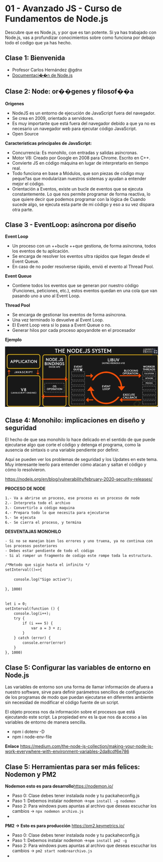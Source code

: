 # 01 - Avanzado JS - Curso de Fundamentos de Node.js

Descubre que es Node.js, y por que es tan potente. Si ya has trabajado con Node.js, vas a profundizar conocimientos sobre como funciona por debajo todo el codigo que ya has hecho.

## Clase 1: Bienvenida 
- Profesor Carlos Hernández  @gdnx 
- [Documentaci��n de Node.js](https://nodejs.dev/learn)

## Clase 2: Node: or��genes y filosof��a 

**Origenes**
- NodeJS es un entorno de ejecución de JavaScript fuera del navegador. 
- Se crea en 2009, orientado a servidores. 
- Es muy importante que está fuera del navegador debido a que ya no es necesario un navegador web para ejecutar código JavaScript.
- Open Source 


**Características principales de JavaScript:**

- Concurrencia: Es monohilo, con entradas y salidas asíncronas.
- Motor V8: Creado por Google en 2008 para Chrome. Escrito en C++. 
- Convierte JS en código máquina en lugar de interpretarlo en tiempo real.
- Todo funciona en base a Módulos, que son piezas de código muy peque?as que modularizan nuestros sistemas y ayudan a entender mejor el código.
- Orientación a Eventos, existe un bucle de eventos que se ejecuta constantemente. Lo que nos permite programar de forma reactiva, lo que quiere decir que podemos programar con la lógica de Cuando sucede algo, se ejecuta esta parte de mi código y eso a su vez dispara otra parte.

## Clase 3 - EventLoop: asíncrona por diseño

**Event Loop**
- Un proceso con un ++bucle ++que gestiona, de forma asíncrona, todos los eventos de tu aplicación.
- Se encarga de resolver los eventos ultra rápidos que llegan desde el Event Queue. 
- En caso de no poder resolverse rápido, envió el evento al Thread Pool.

**Event Queue**
- Contiene todos los eventos que se generan por nuestro código (Funciones, peticiones, etc.), 
 estos eventos quedan en una cola que van pasando uno a uno al Event Loop.

**Thread Pool** 
- Se encarga de gestionar los eventos de forma asíncrona. 
- Una vez terminado lo devuelve al Event Loop. 
- El Event Loop vera si lo pasa a Event Queue o no.
- Generar hilos por cada proceso apoyandote en el procesador 
  

**Ejemplo**

![Ejemplo de evento loop](info/EventoLoop.png)


## Clase 4: Monohilo: implicaciones en diseño y seguridad

El hecho de que sea monohilo lo hace delicado en el sentido de que puede ejecutarse algo que corte el código y detenga el programa, como la ausencia de sintaxis o una variable pendiente por definir.

Aquí se pueden ver los problemas de seguridad y los Updates en este tema. Muy interesante leerlo para entender cómo atacan y saltan el código y cómo lo resolvieron.

https://nodejs.org/en/blog/vulnerability/february-2020-security-releases/

**PROCESO DE NODE**

    1.- Va a abrirse un proceso, ese proceso es un proceso de node
    2.- Interpreta todo el archivo
    3.- Convertirlo a código maquina
    4.- Prepara todo lo que necesita para ejecutarse
    5.- Se ejecuta
    6.- Se cierra el proceso, y termina

**DESVENTAJAS MONOHILO**

    - Si no se manejan bien los errores y uno truena, ya no continua con los procesos posteriores
    - Debes estar pendiente de todo el código
    - Si al romper un fragmento de codigo este rompe toda la estructura. 

```
/*Metodo que sigie hasta el infinito */ 
setInterval(()=>{

    console.log("Sigo activo");

}, 1000) 


let i = 0;
setInterval(function () {
    console.log(i++);
    try {
        if (i === 5) {
            var a = 3 + z;
        }
    } catch (error) {
        console.error(error)
    }
}, 1000)

``` 

## Clase 5:  Configurar las variables de entorno en Node.js

Las variables de entorno son una forma de llamar información de afuera a nuestro software, sirve para definir parámetros sencillos de configuración de los programas de modo que puedan ejecutarse en diferentes ambiente sin necesidad de modificar el código fuente de un script.

El objeto process nos da información sobre el procesos que está ejecutando este script.
La propiedad env es la que nos da acceso a las variables de entorno de manera sencilla.

- npm i dotenv -D
- npm i node-env-file

**Enlace**
https://medium.com/the-node-js-collection/making-your-node-js-work-everywhere-with-environment-variables-2da8cdf6e786

## Clase 5: Herramientas para ser más felices: Nodemon y PM2

**Nodemon esto es para desarrollo**https://nodemon.io/
- Paso 0: Clase debes tener instalada node  y tu packaheconfig.js 
- Paso 1: Debemos instalar nodemon ->`npm install -g nodemon`
- Paso 2: Para windows pues apuntas al archivo que deseas escuchar los cambios -> `npx nodemon archivo.js`  
- 

**PM2 -> Esto es para producción** https://pm2.keymetrics.io/
- Paso 0: Clase debes tener instalada node  y tu packaheconfig.js 
- Paso 1: Debemos instalar nodemon ->`npm install pm2 -g`
- Paso 2: Para windows pues apuntas al archivo que deseas escuchar los cambios -> `pm2 start nombrearchivo.js`  
- 



